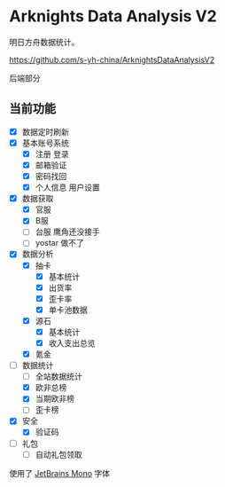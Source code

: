 # Arknights Data Analysis V2

明日方舟数据统计。

https://github.com/s-yh-china/ArknightsDataAnalysisV2

后端部分

## 当前功能

- [x] 数据定时刷新
- [x] 基本账号系统
    - [x] 注册 登录
    - [x] 邮箱验证
    - [x] 密码找回
    - [x] 个人信息 用户设置
- [x] 数据获取
    - [x] 官服
    - [x] B服
    - [ ] 台服 鹰角还没接手
    - [ ] yostar 做不了
- [x] 数据分析
    - [x] 抽卡
        - [x] 基本统计
        - [x] 出货率
        - [x] 歪卡率
        - [x] 单卡池数据
    - [x] 源石
        - [x] 基本统计
        - [x] 收入支出总览
    - [x] 氪金
- [ ] 数据统计
    - [ ] 全站数据统计
    - [x] 欧非总榜
    - [x] 当期欧非榜
    - [ ] 歪卡榜
- [x] 安全
    - [x] 验证码
- [ ] 礼包
    - [ ] 自动礼包领取

使用了 [JetBrains Mono](https://github.com/JetBrains/JetBrainsMono) 字体